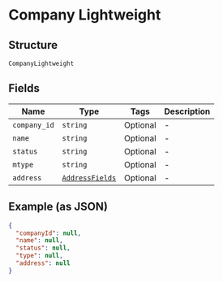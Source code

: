 
# Company Lightweight

## Structure

`CompanyLightweight`

## Fields

| Name | Type | Tags | Description |
|  --- | --- | --- | --- |
| `company_id` | `string` | Optional | - |
| `name` | `string` | Optional | - |
| `status` | `string` | Optional | - |
| `mtype` | `string` | Optional | - |
| `address` | [`AddressFields`](../../doc/models/address-fields.md) | Optional | - |

## Example (as JSON)

```json
{
  "companyId": null,
  "name": null,
  "status": null,
  "type": null,
  "address": null
}
```

